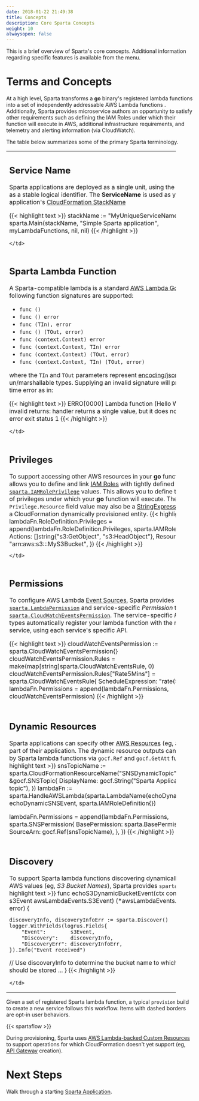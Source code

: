 ```yaml
---
date: 2018-01-22 21:49:38
title: Concepts
description: Core Sparta Concepts
weight: 10
alwaysopen: false
---
```


This is a brief overview of Sparta's core concepts.  Additional information regarding specific features is available from the menu.

# Terms and Concepts

At a high level, Sparta transforms a **go** binary's registered lambda functions into a set of independently addressable AWS Lambda functions .  Additionally, Sparta provides microservice authors an opportunity to satisfy other requirements such as defining the IAM Roles under which their function will execute in AWS, additional infrastructure requirements, and telemetry and alerting information (via CloudWatch).

The table below summarizes some of the primary Sparta terminology.

<table style="width:90%">
  <!-- Row 1 -->
  <tr>
    <td>
      <h2>Service Name</h2>
      Sparta applications are deployed as a single unit, using the <b>ServiceName</b> as a stable logical identifier.  The <b>ServiceName</b> is used as your application's <a href="http://docs.aws.amazon.com/AWSCloudFormation/latest/UserGuide/pseudo-parameter-reference.html">CloudFormation StackName</a>

{{< highlight text >}}
    stackName := "MyUniqueServiceName"
    sparta.Main(stackName,
      "Simple Sparta application",
      myLambdaFunctions,
      nil,
      nil)
{{< /highlight >}}

    </td>
  </tr>
  <!-- Row 2 -->
  <tr>
      <td>
      <h2>Sparta Lambda Function</h2>
A Sparta-compatible lambda is a standard <a href="https://docs.aws.amazon.com/lambda/latest/dg/go-programming-model-handler-types.html/">AWS Lambda Go</a> function. The following function signatures are supported:

  <ul>
    <li><code>func ()</code></li>
    <li><code>func () error</code></li>
    <li><code>func (TIn), error</code></li>
    <li><code>func () (TOut, error)</code></li>
    <li><code>func (context.Context) error</code></li>
    <li><code>func (context.Context, TIn) error</code></li>
    <li><code>func (context.Context) (TOut, error)</code></li>
    <li><code>func (context.Context, TIn) (TOut, error)</code></li>
  </ul>

where the <code>TIn</code> and <code>TOut</code> parameters represent <a href="https://golang.org/pkg/encoding/json">encoding/json</a> un/marshallable types.  Supplying an invalid signature will produce a run time error as in:

{{< highlight text >}}
ERRO[0000] Lambda function (Hello World) has invalid returns: handler
returns a single value, but it does not implement error exit status 1
{{< /highlight >}}

    </td>
  </tr>
<!-- Row 3 -->
  <tr>
    <td>
      <h2>Privileges</h2>
      To support accessing other AWS resources in your <b>go</b> function, Sparta allows you to define and link <a href="http://docs.aws.amazon.com/IAM/latest/UserGuide/id_roles.html">IAM Roles</a> with tightly defined <a href="https://godoc.org/github.com/mweagle/Sparta#IAMRolePrivilege"><code>sparta.IAMRolePrivilege</code></a> values. This allows you to define the <i>minimal</i> set of privileges under which your <b>go</b> function will execute.  The <code>Privilege.Resource</code> field value may also be a <a href="https://godoc.org/github.com/crewjam/go-cloudformation#StringExpr">StringExpression</a> referencing a CloudFormation dynamically provisioned entity.</h5>
{{< highlight text >}}
lambdaFn.RoleDefinition.Privileges = append(lambdaFn.RoleDefinition.Privileges,
  sparta.IAMRolePrivilege{
    Actions:  []string{"s3:GetObject", "s3:HeadObject"},
    Resource: "arn:aws:s3:::MyS3Bucket",
})
{{< /highlight >}}

    </td>
  </tr>
<!-- Row 4 -->
  <tr>
    <td>
      <h2>Permissions</h2>
      To configure AWS Lambda <a href="http://docs.aws.amazon.com/lambda/latest/dg/intro-core-components.html">Event Sources</a>, Sparta provides both <a href="https://godoc.org/github.com/mweagle/Sparta#LambdaPermission"><code>sparta.LambdaPermission</code></a> and service-specific <i>Permission</i> types; eg: <a href="https://godoc.org/github.com/mweagle/Sparta#CloudWatchEventsPermission"><code>sparta.CloudWatchEventsPermission</code></a>. The service-specific <i>Permission</i> types automatically register your lambda function with the remote AWS service, using each service's specific API.</h5>

{{< highlight text >}}
cloudWatchEventsPermission := sparta.CloudWatchEventsPermission{}
cloudWatchEventsPermission.Rules = make(map[string]sparta.CloudWatchEventsRule, 0)
cloudWatchEventsPermission.Rules["Rate5Mins"] = sparta.CloudWatchEventsRule{
  ScheduleExpression: "rate(5 minutes)",
}
lambdaFn.Permissions = append(lambdaFn.Permissions, cloudWatchEventsPermission)
{{< /highlight >}}
    </td>
  </tr>

<!-- Row 5 -->
  <tr>
    <td>
      <h2>Dynamic Resources</h2>
      Sparta applications can specify other <a href="http://docs.aws.amazon.com/AWSCloudFormation/latest/UserGuide/aws-template-resource-type-ref.html">AWS Resources</a> (eg, <i>SNS Topics</i>) as part of their application. The dynamic resource outputs can be referenced by Sparta lambda functions via <code>gocf.Ref</code> and <code>gocf.GetAtt</code> functions.</h5>
{{< highlight text >}}
snsTopicName := sparta.CloudFormationResourceName("SNSDynamicTopic")
snsTopic := &gocf.SNSTopic{
  DisplayName: gocf.String("Sparta Application SNS topic"),
})
lambdaFn := sparta.HandleAWSLambda(sparta.LambdaName(echoDynamicSNSEvent),
  echoDynamicSNSEvent,
  sparta.IAMRoleDefinition{})

lambdaFn.Permissions = append(lambdaFn.Permissions, sparta.SNSPermission{
	BasePermission: sparta.BasePermission{
		SourceArn: gocf.Ref(snsTopicName),
	},
})
{{< /highlight >}}
    </td>
  </tr>


<!-- Row 6 -->
  <tr>
    <td>
      <h2>Discovery</h2>
      To support Sparta lambda functions discovering dynamically assigned AWS values (eg, <i>S3 Bucket Names</i>), Sparta provides <code>sparta.Discover</code>. </h5>
{{< highlight text >}}
func echoS3DynamicBucketEvent(ctx context.Context,
	s3Event awsLambdaEvents.S3Event) (*awsLambdaEvents.S3Event, error) {

	discoveryInfo, discoveryInfoErr := sparta.Discover()
	logger.WithFields(logrus.Fields{
		"Event":        s3Event,
		"Discovery":    discoveryInfo,
		"DiscoveryErr": discoveryInfoErr,
	}).Info("Event received")

  // Use discoveryInfo to determine the bucket name to which RawMessage should be stored
  ...
}
{{< /highlight >}}

    </td>
  </tr>
</table>

Given a set of registered Sparta lambda function, a typical `provision` build to create a new service follows this workflow. Items with dashed borders are opt-in user behaviors.

{{< spartaflow >}}

During provisioning, Sparta uses [AWS Lambda-backed Custom Resources](http://docs.aws.amazon.com/AWSCloudFormation/latest/UserGuide/template-custom-resources-lambda.html) to support operations for which CloudFormation doesn't yet support (eg, [API Gateway](https://aws.amazon.com/api-gateway/) creation).


# Next Steps

Walk through a starting [Sparta Application](/sample_service/).
